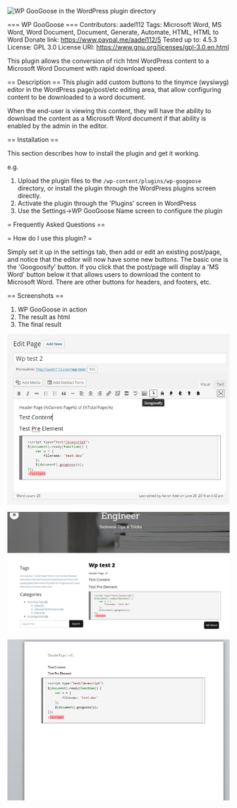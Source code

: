 ![WP GooGoose in the WordPress plugin directory](https://wordpress.org/plugins/wp-googoose/)

=== WP GooGoose ===
Contributors: aadel112
Tags: Microsoft Word, MS Word, Word Document, Document, Generate, Automate, HTML, HTML to Word
Donate link: https://www.paypal.me/aadel112/5
Tested up to: 4.5.3
License: GPL 3.0
License URI: https://www.gnu.org/licenses/gpl-3.0.en.html

This plugin allows the conversion of rich html WordPress content to a Microsoft Word Document with rapid download speed.

== Description ==
This plugin add custom buttons to the tinymce (wysiwyg) editor in the WordPress page/post/etc editing area, that allow configuring content to be downloaded to a word document.

When the end-user is viewing this content, they will have the ability to download the content as a Microsoft Word document if that ability is enabled by the admin in the editor.

== Installation ==

This section describes how to install the plugin and get it working.

e.g.

1. Upload the plugin files to the `/wp-content/plugins/wp-googoose` directory, or install the plugin through the WordPress plugins screen directly.
1. Activate the plugin through the 'Plugins' screen in WordPress
1. Use the Settings->WP GooGoose Name screen to configure the plugin

= Frequently Asked Questions ==

= How do I use this plugin? =

Simply set it up in the settings tab, then add or edit an existing post/page, and notice that the editor will now have some new buttons. The basic one is the 'Googoosify' button. If you click that the post/page will display a 'MS Word' button below it that allows users to download the content to Microsoft Word. There are other buttons for headers, and footers, etc.

== Screenshots ==

1. WP GooGoose in action
2. The result as html
3. The final result

![WP GooGoose in action](https://github.com/aadel112/WP-GooGoose/blob/master/assets/screenshot-1.jpg "WP GooGoose in action")

![The result as html](https://github.com/aadel112/WP-GooGoose/blob/master/assets/screenshot-2.jpg "The result as html ")

![The final result](https://github.com/aadel112/WP-GooGoose/blob/master/assets/screenshot-3.jpg "The final result")


